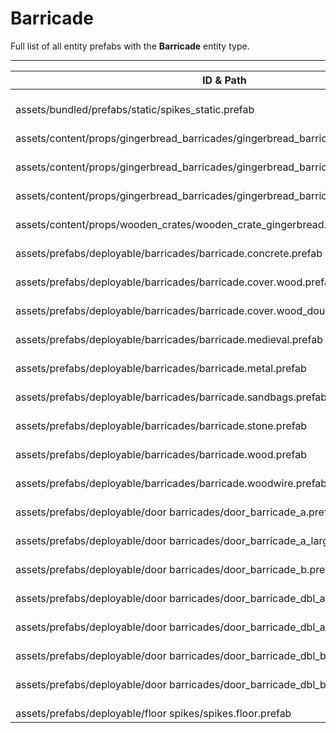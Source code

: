 # Barricade
Full list of all <Badge type="warning" text="22"/> entity prefabs with the **Barricade** entity type.

---
| ID & Path |
| --- |
| <Badge type="tip" text="1372671731"/> <br> assets/bundled/prefabs/static/spikes_static.prefab |
| <Badge type="tip" text="2986444390"/> <br> assets/content/props/gingerbread_barricades/gingerbread_barricades_house.prefab |
| <Badge type="tip" text="2922559161"/> <br> assets/content/props/gingerbread_barricades/gingerbread_barricades_snowman.prefab |
| <Badge type="tip" text="2560613303"/> <br> assets/content/props/gingerbread_barricades/gingerbread_barricades_tree.prefab |
| <Badge type="tip" text="2954096225"/> <br> assets/content/props/wooden_crates/wooden_crate_gingerbread.prefab |
| <Badge type="tip" text="2057881102"/> <br> assets/prefabs/deployable/barricades/barricade.concrete.prefab |
| <Badge type="tip" text="1581233281"/> <br> assets/prefabs/deployable/barricades/barricade.cover.wood.prefab |
| <Badge type="tip" text="2982625522"/> <br> assets/prefabs/deployable/barricades/barricade.cover.wood_double.prefab |
| <Badge type="tip" text="56566310"/> <br> assets/prefabs/deployable/barricades/barricade.medieval.prefab |
| <Badge type="tip" text="3824663394"/> <br> assets/prefabs/deployable/barricades/barricade.metal.prefab |
| <Badge type="tip" text="2335812770"/> <br> assets/prefabs/deployable/barricades/barricade.sandbags.prefab |
| <Badge type="tip" text="1206527181"/> <br> assets/prefabs/deployable/barricades/barricade.stone.prefab |
| <Badge type="tip" text="4254045167"/> <br> assets/prefabs/deployable/barricades/barricade.wood.prefab |
| <Badge type="tip" text="1202834203"/> <br> assets/prefabs/deployable/barricades/barricade.woodwire.prefab |
| <Badge type="tip" text="931526157"/> <br> assets/prefabs/deployable/door barricades/door_barricade_a.prefab |
| <Badge type="tip" text="382418191"/> <br> assets/prefabs/deployable/door barricades/door_barricade_a_large.prefab |
| <Badge type="tip" text="2483166070"/> <br> assets/prefabs/deployable/door barricades/door_barricade_b.prefab |
| <Badge type="tip" text="2342515045"/> <br> assets/prefabs/deployable/door barricades/door_barricade_dbl_a.prefab |
| <Badge type="tip" text="3737132756"/> <br> assets/prefabs/deployable/door barricades/door_barricade_dbl_a_large.prefab |
| <Badge type="tip" text="623754980"/> <br> assets/prefabs/deployable/door barricades/door_barricade_dbl_b.prefab |
| <Badge type="tip" text="3440671703"/> <br> assets/prefabs/deployable/door barricades/door_barricade_dbl_b_large.prefab |
| <Badge type="tip" text="976279966"/> <br> assets/prefabs/deployable/floor spikes/spikes.floor.prefab |
